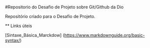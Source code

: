 #Repositorio do Desafio de Projeto sobre Git/Github da Dio 

Repositório criado para o Desafio de Projeto.


** Links úteis 


[Sintaxe_Básica_Marckdow] (https://www.markdownguide.org/basic-syntax/)
